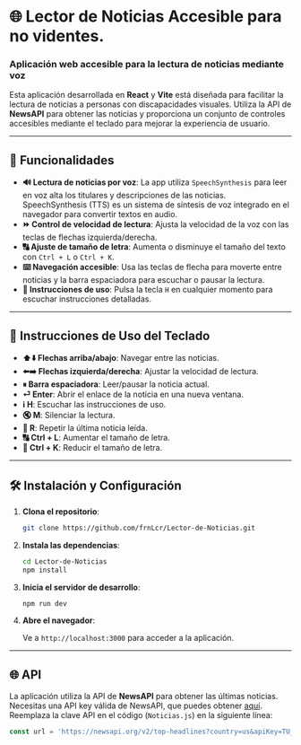 # 🌐 Lector de Noticias Accesible para no videntes.

### Aplicación web accesible para la lectura de noticias mediante voz

Esta aplicación desarrollada en **React** y **Vite** está diseñada para facilitar la lectura de noticias a personas con discapacidades visuales. Utiliza la API de **NewsAPI** para obtener las noticias y proporciona un conjunto de controles accesibles mediante el teclado para mejorar la experiencia de usuario.

---

## 🚀 Funcionalidades

* **🔊 Lectura de noticias por voz**: La app utiliza `SpeechSynthesis` para leer en voz alta los titulares y descripciones de las noticias. SpeechSynthesis (TTS) es un sistema de síntesis de voz integrado en el navegador para convertir textos en audio.
* **⏩ Control de velocidad de lectura**: Ajusta la velocidad de la voz con las teclas de flechas izquierda/derecha.
* **🔠 Ajuste de tamaño de letra**: Aumenta o disminuye el tamaño del texto con `Ctrl + L` o `Ctrl + K`.
* **⌨️ Navegación accesible**: Usa las teclas de flecha para moverte entre noticias y la barra espaciadora para escuchar o pausar la lectura.
* **📖 Instrucciones de uso**: Pulsa la tecla `H` en cualquier momento para escuchar instrucciones detalladas.

---

## 📖 Instrucciones de Uso del Teclado

* **⬆️⬇️ Flechas arriba/abajo**: Navegar entre las noticias.
* **⬅️➡️ Flechas izquierda/derecha**: Ajustar la velocidad de lectura.
* **⏸ Barra espaciadora**: Leer/pausar la noticia actual.
* **⏎ Enter**: Abrir el enlace de la noticia en una nueva ventana.
* **ℹ️ H**: Escuchar las instrucciones de uso.
* **🔇 M**: Silenciar la lectura.
* **🔁 R**: Repetir la última noticia leída.
* **🔠 Ctrl + L**: Aumentar el tamaño de letra.
* **🔡 Ctrl + K**: Reducir el tamaño de letra.

---

## 🛠️ Instalación y Configuración

1. **Clona el repositorio**:

    ```bash
    git clone https://github.com/frnLcr/Lector-de-Noticias.git
    ```

2. **Instala las dependencias**:

    ```bash
    cd Lector-de-Noticias
    npm install
    ```

3. **Inicia el servidor de desarrollo**:

    ```bash
    npm run dev
    ```

4. **Abre el navegador**:

    Ve a `http://localhost:3000` para acceder a la aplicación.

---

## 🌐 API

La aplicación utiliza la API de **NewsAPI** para obtener las últimas noticias. Necesitas una API key válida de NewsAPI, que puedes obtener [aquí](https://newsapi.org/). Reemplaza la clave API en el código (`Noticias.js`) en la siguiente línea:

```javascript
const url = 'https://newsapi.org/v2/top-headlines?country=us&apiKey=TU_API_KEY';
